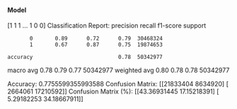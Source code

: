 #### Model
[1 1 1 ... 1 0 0]
Classification Report:
              precision    recall  f1-score   support

           0       0.89      0.72      0.79  30468324
           1       0.67      0.87      0.75  19874653

    accuracy                           0.78  50342977
   macro avg       0.78      0.79      0.77  50342977
weighted avg       0.80      0.78      0.78  50342977

Accuracy: 0.7755599355993588
Confusion Matrix:
[[21833404  8634920]
 [ 2664061 17210592]]
Confusion Matrix (%):
[[43.36931445 17.15218391]
 [ 5.29182253 34.18667911]]
